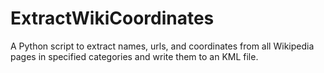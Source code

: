 # ExtractWikiCoordinates

A Python script to extract names, urls, and coordinates from all Wikipedia pages in specified categories and write them to an KML file.
